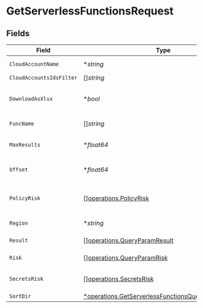 # GetServerlessFunctionsRequest


## Fields

| Field                                                                                                                            | Type                                                                                                                             | Required                                                                                                                         | Description                                                                                                                      |
| -------------------------------------------------------------------------------------------------------------------------------- | -------------------------------------------------------------------------------------------------------------------------------- | -------------------------------------------------------------------------------------------------------------------------------- | -------------------------------------------------------------------------------------------------------------------------------- |
| `CloudAccountName`                                                                                                               | **string*                                                                                                                        | :heavy_minus_sign:                                                                                                               | Filter cloud accounts by name                                                                                                    |
| `CloudAccountsIdsFilter`                                                                                                         | []*string*                                                                                                                       | :heavy_minus_sign:                                                                                                               | N/A                                                                                                                              |
| `DownloadAsXlsx`                                                                                                                 | **bool*                                                                                                                          | :heavy_minus_sign:                                                                                                               | When true, the API will return an xlsx file, and pagination will be ignored                                                      |
| `FuncName`                                                                                                                       | []*string*                                                                                                                       | :heavy_minus_sign:                                                                                                               | Defined function name                                                                                                            |
| `MaxResults`                                                                                                                     | **float64*                                                                                                                       | :heavy_minus_sign:                                                                                                               | The number of entries to return (pagination)                                                                                     |
| `Offset`                                                                                                                         | **float64*                                                                                                                       | :heavy_minus_sign:                                                                                                               | Return entries from this offset (pagination)                                                                                     |
| `PolicyRisk`                                                                                                                     | [][operations.PolicyRisk](../../../pkg/models/operations/policyrisk.md)                                                          | :heavy_minus_sign:                                                                                                               | The risk of the serverless functioriskFindingsn policy                                                                           |
| `Region`                                                                                                                         | **string*                                                                                                                        | :heavy_minus_sign:                                                                                                               | Filter cloud accounts by region                                                                                                  |
| `Result`                                                                                                                         | [][operations.QueryParamResult](../../../pkg/models/operations/queryparamresult.md)                                              | :heavy_minus_sign:                                                                                                               | serverless function result filter                                                                                                |
| `Risk`                                                                                                                           | [][operations.QueryParamRisk](../../../pkg/models/operations/queryparamrisk.md)                                                  | :heavy_minus_sign:                                                                                                               | The risk of the serverless function                                                                                              |
| `SecretsRisk`                                                                                                                    | [][operations.SecretsRisk](../../../pkg/models/operations/secretsrisk.md)                                                        | :heavy_minus_sign:                                                                                                               | The risk of the serverless function secrets                                                                                      |
| `SortDir`                                                                                                                        | [*operations.GetServerlessFunctionsQueryParamSortDir](../../../pkg/models/operations/getserverlessfunctionsqueryparamsortdir.md) | :heavy_minus_sign:                                                                                                               | sorting direction                                                                                                                |